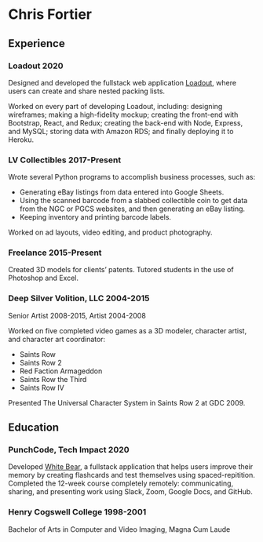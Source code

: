 # Chris Fortier

## Experience

### Loadout 2020

Designed and developed the fullstack web application [Loadout](https://loadoutapp.herokuapp.com/), where users can create and share nested packing lists.

Worked on every part of developing Loadout, including: designing wireframes; making a high-fidelity mockup; creating the front-end with Bootstrap, React, and Redux; creating the back-end with Node, Express, and MySQL; storing data with Amazon RDS; and finally deploying it to Heroku.

### LV Collectibles 2017-Present

Wrote several Python programs to accomplish business processes, such as:
- Generating eBay listings from data entered into Google Sheets.
- Using the scanned barcode from a slabbed collectible coin to get data from the NGC or PGCS websites, and then generating an eBay listing.
- Keeping inventory and printing barcode labels.

Worked on ad layouts, video editing, and product photography.

### Freelance 2015-Present

Created 3D models for clients’ patents.
Tutored students in the use of Photoshop and Excel.

### Deep Silver Volition, LLC 2004-2015

Senior Artist 2008-2015, Artist 2004-2008

Worked on five completed video games as a 3D modeler, character artist, and character art coordinator:
- Saints Row
- Saints Row 2
- Red Faction Armageddon
- Saints Row the Third
- Saints Row IV

Presented The Universal Character System in Saints Row 2 at GDC 2009.

## Education

### PunchCode, Tech Impact 2020
Developed [White Bear](https://oursblanc.herokuapp.com/), a fullstack application that helps users improve their memory by creating flashcards and test themselves using spaced-repitition.
Completed the 12-week course completely remotely: communicating, sharing, and presenting work using Slack, Zoom, Google Docs, and GitHub.

### Henry Cogswell College 1998-2001
Bachelor of Arts in Computer and Video Imaging, Magna Cum Laude
